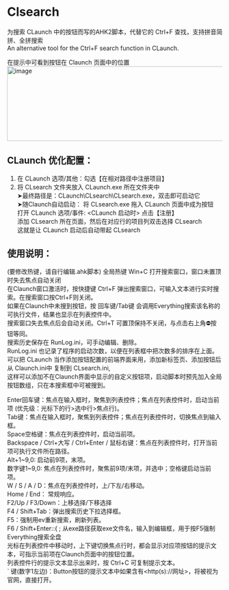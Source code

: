 # Clsearch
为搜索 CLaunch 中的按钮而写的AHK2脚本，代替它的 Ctrl+F 查找，支持拼音简拼、全拼搜索  
An alternative tool for the Ctrl+F search function in CLaunch.

在提示中可看到按钮在 Claunch 页面中的位置
<img width="714" height="174" alt="image" src="https://github.com/user-attachments/assets/6f74eb05-f595-4bf8-b8e0-3d250b9cfe82" />


## CLaunch 优化配置：
1. 在 CLaunch 选项/其他：勾选【在相对路径中注册项目】
2. 将 CLsearch 文件夹放入 CLaunch.exe 所在文件夹中  
   ➤最终路径是：CLaunch\CLsearch\CLsearch.exe，双击即可启动它  
   ➤随Claunch自动启动：
	将 CLsearch.exe 拖入 CLaunch 页面中成为按钮  
	打开 CLaunch 选项/事件: <CLaunch 启动时> 点击【注册】  
	添加 CLsearch 所在页面，然后在对应行的项目列双击选择 CLsearch  
	这就是让 CLaunch 启动后自动带起 CLsearch

## 使用说明：
(要修改热键，请自行编辑.ahk脚本)
全局热键 Win+C 打开搜索窗口，窗口未置顶时失去焦点自动关闭  
在Claunch窗口激活时，按快捷键 Ctrl+F 弹出搜索窗口，可输入文本进行实时搜索。在搜索窗口按Ctrl+F则关闭。  
如果在Claunch中未搜到按钮，按 回车键/Tab键 会调用Everything搜索该名称的可执行文件，结果也显示在列表控件中。  
搜索窗口失去焦点后会自动关闭。Ctrl+T 可置顶保持不关闭，与点击右上角⛔按钮等同。  
搜索历史保存在 RunLog.ini，可手动编辑、删除。  
RunLog.ini 也记录了程序的启动次数，以便在列表框中把次数多的排序在上面。  
可以把 CLaunch 当作添加按钮配置的前端界面来用，添加新标签页、添加按钮后 从 Claunch.ini中 复制到 CLsearch.ini,   
这样可以添加不在Claunch界面中显示的自定义按钮项，启动脚本时预先加入全局按钮数组，只在本搜索框中可被搜到。  

Enter回车键：焦点在输入框时，聚焦到列表控件；焦点在列表控件时，启动当前项 (优先级：光标下的行>选中行>焦点行)。  
Tab键：焦点在输入框时，聚焦到列表控件；焦点在列表控件时，切换焦点到输入框。  
Space空格键：焦点在列表控件时，启动当前项。  
Backspace / Ctrl+大写 / Ctrl+Enter / 鼠标右键：焦点在列表控件时，打开当前项可执行文件所在路径。  
Alt+1\~9,0: 启动前9项，末项。  
数字键1\~9,0: 焦点在列表控件时，聚焦前9项/末项，并选中；空格键启动当前项。  
W / S / A / D：焦点在列表控件时，上/下左/右移动。  
Home / End： 常规响应。  
F2/Up / F3/Down：上移选择/下移选择  
F4 / Shift+Tab：弹出搜索历史下拉选择框。  
F5：强制用ev重新搜索，刷新列表。  
F6 / Shift+Enter::{ ; 从exe路径获取exe文件名，输入到编辑框，用于按F5强制Everything搜索全盘  
光标在列表控件中移动时，上下键切换焦点行时，都会显示对应项按钮的提示文本，可指示当前项在Claunch页面中的按钮位置。  
列表控件行的提示文本显示出来时，按 Ctrl+C 可复制提示文本。  
` 键(数字1左边)：Button按钮的提示文本中如果含有<http(s)://网址>，将被视为官网，直接打开。  
 
